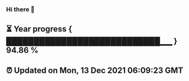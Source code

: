 ### Hi there 👋
⏳ Year progress { ████████████████████████████▁▁ } 94.86 %
---
⏰ Updated on Mon, 13 Dec 2021 06:09:23 GMT
---
